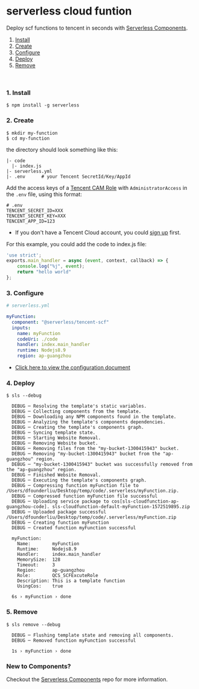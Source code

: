 # serverless cloud funtion

Deploy scf functions to tencent in seconds with [Serverless Components](https://github.com/serverless/components).


1. [Install](#1-install)
2. [Create](#2-create)
3. [Configure](#3-configure)
4. [Deploy](#4-deploy)
5. [Remove](#5-remove)

&nbsp;

### 1. Install

```console
$ npm install -g serverless
```

### 2. Create

```
$ mkdir my-function
$ cd my-function
```
the directory should look something like this:
```
|- code
  |- index.js
|- serverless.yml
|- .env      # your Tencent SecretId/Key/AppId
```

Add the access keys of a [Tencent CAM Role](https://console.cloud.tencent.com/cam/capi) with `AdministratorAccess` in the `.env` file, using this format: 

```
# .env
TENCENT_SECRET_ID=XXX
TENCENT_SECRET_KEY=XXX
TENCENT_APP_ID=123
```
* If you don't have a Tencent Cloud account, you could [sign up](https://intl.cloud.tencent.com/register) first. 

For this example, you could add the code to index.js file:
```javascript
'use strict';
exports.main_handler = async (event, context, callback) => {
    console.log("%j", event);
    return "hello world"
};

```


### 3. Configure

```yml
# serverless.yml

myFunction:
  component: "@serverless/tencent-scf"
  inputs:
    name: myFunction
    codeUri: ./code
    handler: index.main_handler
    runtime: Nodejs8.9
    region: ap-guangzhou


```
* [Click here to view the configuration document](https://github.com/serverless-tencent/tencent-scf/blob/master/docs/configure.md)


### 4. Deploy

```console
$ sls --debug

  DEBUG ─ Resolving the template's static variables.
  DEBUG ─ Collecting components from the template.
  DEBUG ─ Downloading any NPM components found in the template.
  DEBUG ─ Analyzing the template's components dependencies.
  DEBUG ─ Creating the template's components graph.
  DEBUG ─ Syncing template state.
  DEBUG ─ Starting Website Removal.
  DEBUG ─ Removing Website bucket.
  DEBUG ─ Removing files from the "my-bucket-1300415943" bucket.
  DEBUG ─ Removing "my-bucket-1300415943" bucket from the "ap-guangzhou" region.
  DEBUG ─ "my-bucket-1300415943" bucket was successfully removed from the "ap-guangzhou" region.
  DEBUG ─ Finished Website Removal.
  DEBUG ─ Executing the template's components graph.
  DEBUG ─ Compressing function myFunction file to /Users/dfounderliu/Desktop/temp/code/.serverless/myFunction.zip.
  DEBUG ─ Compressed function myFunction file successful
  DEBUG ─ Uploading service package to cos[sls-cloudfunction-ap-guangzhou-code]. sls-cloudfunction-default-myFunction-1572519895.zip
  DEBUG ─ Uploaded package successful /Users/dfounderliu/Desktop/temp/code/.serverless/myFunction.zip
  DEBUG ─ Creating function myFunction
  DEBUG ─ Created function myFunction successful

  myFunction: 
    Name:        myFunction
    Runtime:     Nodejs8.9
    Handler:     index.main_handler
    MemorySize:  128
    Timeout:     3
    Region:      ap-guangzhou
    Role:        QCS_SCFExcuteRole
    Description: This is a template function
    UsingCos:    true

  6s › myFunction › done

```

### 5. Remove

```console
$ sls remove --debug

  DEBUG ─ Flushing template state and removing all components.
  DEBUG ─ Removed function myFunction successful

  1s › myFunction › done

```


### New to Components?

Checkout the [Serverless Components](https://github.com/serverless/components) repo for more information.
